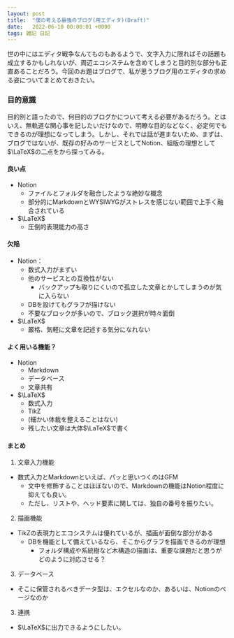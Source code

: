 ```yaml
---
layout: post
title:  "僕の考える最強のブログ(用エディタ)(Draft)"
date:   2022-06-10 00:00:01 +0000
tags: 雑記 日記
---
```


世の中にはエディタ戦争なんてものもあるようで、文字入力に限ればその話題も成立するかもしれないが、周辺エコシステムを含めてしまうと目的別な部分も正直あることだろう。今回のお題はブログで、私が思うブログ用のエディタの求める姿についてまとめておきたい。

### 目的意識
目的別と語ったので、何目的のブログかについて考える必要があるだろう。とはいえ、無軌道な関心事を記したいだけなので、明瞭な目的などなく、必定何でもできるのが理想になってしまう。しかし、それでは話が進まないため、まずは、ブログではないが、既存の好みのサービスとしてNotion、組版の理想として$\LaTeX$の二点をから探ってみる。

#### 良い点
- Notion
  - ファイルとフォルダを融合したような絶妙な概念
  - 部分的にMarkdownとWYSIWYGがストレスを感じない範囲で上手く融合されている
- $\LaTeX$
  - 圧倒的表現能力の高さ

#### 欠陥
- Notion：
  - 数式入力がまずい
  - 他のサービスとの互換性がない
    - バックアップも取りにくいので孤立した文章とかしてしまうのが気に入らない
  - DBを設けてもグラフが描けない
  - 不要なブロックが多いので、ブロック選択が時々面倒
- $\LaTeX$
  - 厳格、気軽に文章を記述する気分になれない

#### よく用いる機能？
- Notion
  - Markdown
  - データベース
  - 文章共有
- $\LaTeX$
  - 数式入力
  - TikZ
  - (細かい体裁を整えることはない)
  - 残したい文章は大体$\LaTeX$で書く

#### まとめ
1. 文章入力機能
- 数式入力とMarkdownといえば、パッと思いつくのはGFM
  - 文中を修飾することはほぼないので、Markdownの機能はNotion程度に抑えても良い。
  - ただし、リストや、ヘッド要素に関しては、独自の番号を振りたい。
2. 描画機能
- TikZの表現力とエコシステムは優れているが、描画が面倒な部分がある
  - DBを機能として備えているなら、そこからグラフを描画できるのが理想
    - フォルダ構成や系統樹など木構造の描画は、重要な課題だと思うがどのように対応させる？
3. データベース
- そこに保管されるべきデータ型は、エクセルなのか、あるいは、Notionのページなのか
3. 連携
- $\LaTeX$に出力できるようにしたい。
